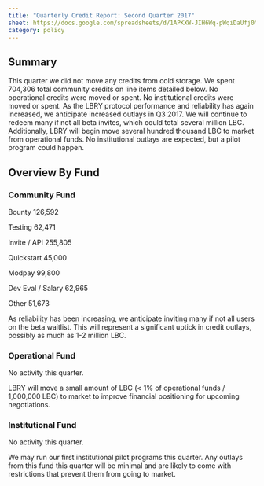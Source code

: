 ```yaml
---
title: "Quarterly Credit Report: Second Quarter 2017"
sheet: https://docs.google.com/spreadsheets/d/1APKXW-JIH6Wq-pWqiDaUfj0MTRKz01QL9yIDVZU7LZI/
category: policy
---
```

## Summary

This quarter we did not move any credits from cold storage.  We spent 704,306 total community credits on line items detailed below. No operational credits were moved or spent.  No institutional credits were moved or spent.
As the LBRY protocol performance and reliability has again increased, we anticipate increased outlays in Q3 2017. We will continue to redeem many if not all beta invites, which could total several million LBC. Additionally, LBRY will begin move several hundred thousand LBC to market from operational funds. No institutional outlays are expected, but a pilot program could happen.

## Overview By Fund

### Community Fund


Bounty 126,592

Testing 62,471

Invite / API 255,805

Quickstart 45,000

Modpay 99,800

Dev Eval / Salary 62,965

Other 51,673

As reliability has been increasing, we anticipate inviting many if not all users on the beta waitlist. This will represent a significant uptick in credit outlays, possibly as much as 1-2 million LBC.

### Operational Fund

No activity this quarter.

LBRY will move a small amount of LBC (< 1% of operational funds / 1,000,000 LBC) to market to improve financial positioning for upcoming negotiations.

### Institutional Fund

No activity this quarter.

We may run our first institutional pilot programs this quarter. Any outlays from this fund this quarter will be minimal and are likely to come with restrictions that prevent them from going to market.
